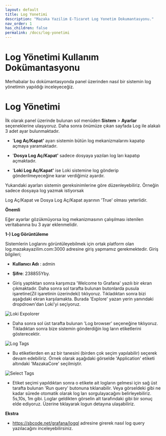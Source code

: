 ```yaml
---
layout: default
title: Log Yonetimi
description: "Mazaka Yazilim E-Ticaret Log Yonetim Dokumantasyonu."
nav_order: 1
has_children: false
permalink: /docs/log-yonetimi
---
```


# Log Yönetimi Kullanım Dokümantasyonu

Merhabalar bu dokümantasyonda panel üzerinden nasıl bir sistemin log yönetimin yapıldığı inceleyeceğiz.

# Log Yönetimi


İlk olarak panel üzerinde bulunan sol menüden **Sistem** > **Ayarlar** seçeneklerine ulaşıyoruz. Daha sonra önümüze çıkan sayfada Log ile alakalı 3 adet ayar bulunmaktadır.

- '**Log Aç/Kapat'** ayarı sistemin bütün log mekanizmalarını kapatıp açmaya yaramaktadır.

- '**Dosya Log Aç/Kapat'** sadece dosyaya yazılan log ları kapatıp açmaktadır.

- '**Loki Log Aç/Kapat'** ise Loki sistemine log gönderip gönderilmeyeceğine karar verdiğimiz ayardır.

  

Yukarıdaki ayarları sistemin gereksinimlerine göre düzenleyebiliriz. Örneğin sadece dosyaya log yazmak istiyorsak

Log Aç/Kapat ve Dosya Log Aç/Kapat ayarının 'True' olması yeterlidir.

  

**Önemli**

Eğer ayarlar gözükmüyorsa log mekanizmasının çalışılması istenilen veritabanına bu 3 ayar eklenmelidir.

  

**1-) Log Görüntüleme**

Sistemlerin Loglarını görüntüleyebilmek için ortak platform olan log.mazakayazilim.com:3000 adresine giriş yapmamız gerekmektedir. Giriş bilgileri;

-  **Kullanıcı Adı** : admin

-  **Şifre**: 238855Yby.

  

- Giriş yaptıktan sonra karşımıza 'Welcome to Grafana' yazılı bir ekran çıkmaktadır. Daha sonra sol tarafta bulunan butonlarda pusula işaretine(Zil işaretinin üzerindeki) tıklıyoruz. Tıkladıktan sonra bizi aşağıdaki ekran karşılamakta. Burada 'Explore' yazan yerin yanındaki dropdrown'dan Loki'yi seçiyoruz.

![Loki Expolorer](https://i.ibb.co/DpKwXv8/image.png)

  

- Daha sonra sol üst tarafta bulunan 'Log browser' seçeneğine tıklıyoruz. Tıkladıktan sonra bize sistemin gönderdiğin log ların etiketlerini gösterecektir.

![Log Tags](https://i.ibb.co/XW95PDD/image.png)

- Bu etiketlerden en az bir tanesini (birden çok seçim yapılabilir) seçerek devam edebiliriz. Örnek olarak aşağıdaki görselde 'Application' etiketi altındaki 'MazakaCore' seçilmiştir.

![Select Tags](https://i.ibb.co/jJhyDKQ/00d22082-37df-43a6-839c-b32bd51aa07d.png)

- Etiket seçimi yapıldıktan sonra o etikete ait logların gelmesi için sağ üst tarafta bulunan 'Run query' butonuna tıklanabilir. Veya görseldeki gibi ne kadar sürede otomatik olarak log ları sorgulayacağını belirleyebiliriz. 5s,10s, 1m gibi. Loglar geldikten görselin alt tarafındaki gibi bir sonuç elde ediyoruz. Üzerine tıklayarak logun detayına ulaşabiliriz.

  

**Ekstra**

- https://sbcode.net/grafana/logql adresine girerek nasıl log query yazılacağını inceleyebilirsiniz.